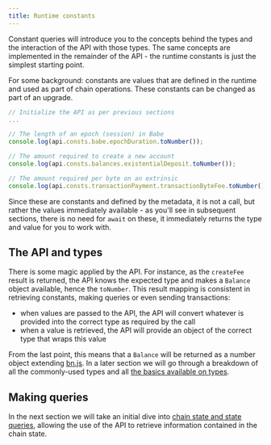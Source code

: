 ```yaml
---
title: Runtime constants
---
```


Constant queries will introduce you to the concepts behind the types and the interaction of the API with those types. The same concepts are implemented in the remainder of the API - the runtime constants is just the simplest starting point.

For some background: constants are values that are defined in the runtime and used as part of chain operations. These constants can be changed as part of an upgrade.

```js
// Initialize the API as per previous sections
...

// The length of an epoch (session) in Babe
console.log(api.consts.babe.epochDuration.toNumber());

// The amount required to create a new account
console.log(api.consts.balances.existentialDeposit.toNumber());

// The amount required per byte on an extrinsic
console.log(api.consts.transactionPayment.transactionByteFee.toNumber());
```

Since these are constants and defined by the metadata, it is not a call, but rather the values immediately available - as you'll see in subsequent sections, there is no need for `await` on these, it immediately returns the type and value for you to work with.


## The API and types

There is some magic applied by the API. For instance, as the `createFee` result is returned, the API knows the expected type and makes a `Balance` object available, hence the `toNumber`. This result mapping is consistent in retrieving constants, making queries or even sending transactions:

- when values are passed to the API, the API will convert whatever is provided into the correct type as required by the call
- when a value is retrieved, the API will provide an object of the correct type that wraps this value

From the last point, this means that a `Balance` will be returned as a number object extending [bn.js](https://github.com/indutny/bn.js/). In a later section we will go through a breakdown of all the commonly-used types and all [the basics available on types](types.basics.md).


## Making queries

In the next section we will take an initial dive into [chain state and state queries](api.query.md), allowing the use of the API to retrieve information contained in the chain state.
